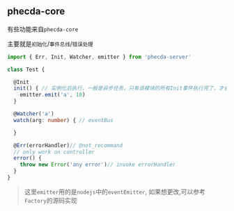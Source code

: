 ## phecda-core
有些功能来自`phecda-core`

主要就是`初始化`/`事件总线`/`错误处理`

```ts
import { Err, Init, Watcher, emitter } from 'phecda-server'

class Test {

  @Init
  init() { // 实例化后执行，一般是异步任务，只有该模块的所有Init事件执行完了，才会执行父模块(就是引入此模块的模块）的Init
    emitter.emit('a', 10)
  }

  @Watcher('a')
  watch(arg: number) { // eventBus

  }

  @Err(errorHandler)// @not_recommand
  // only work on controller
  error() {
    throw new Error('any error')// invoke errorHandler
  }
}
```


> 这里`emitter`用的是`nodejs`中的`eventEmitter`,
> 如果想更改,可以参考`Factory`的源码实现

